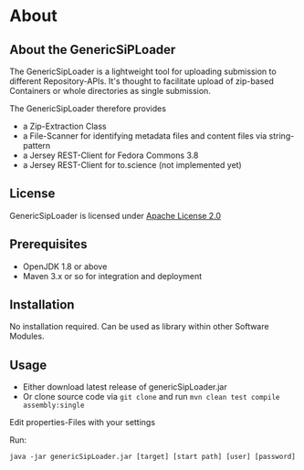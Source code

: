 # About #

## About the GenericSiPLoader ##

The GenericSipLoader is a lightweight tool for uploading submission to different Repository-APIs.
It's thought to facilitate upload of zip-based Containers or whole directories as single submission.

The GenericSipLoader therefore provides
- a Zip-Extraction Class
- a File-Scanner for identifying metadata files and content files via string-pattern
- a Jersey REST-Client for Fedora Commons 3.8
- a Jersey REST-Client for to.science (not implemented yet)

## License ##

GenericSipLoader is licensed under [Apache License 2.0](LICENSE)

## Prerequisites ##

- OpenJDK 1.8 or above
- Maven 3.x or so for integration and deployment

## Installation ##

No installation required. Can be used as library within other Software Modules.

## Usage ##

- Either download latest release of genericSipLoader.jar
- Or clone source code via `git clone` and run `mvn clean test compile assembly:single`

Edit properties-Files with your settings

Run:

`java -jar genericSipLoader.jar [target] [start path] [user] [password]`

